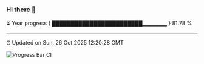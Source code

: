 ### Hi there 👋

⏳ Year progress { ████████████████████████▁▁▁▁▁▁ } 81.78 %

---

⏰ Updated on Sun, 26 Oct 2025 12:20:28 GMT

![Progress Bar CI](https://github.com/Shyam-Makwana/GitHub-Actions-Demo/workflows/Progress%20Bar%20CI/badge.svg)
